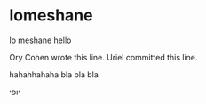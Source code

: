 # lomeshane
lo meshane
hello


Ory Cohen wrote this line.
Uriel committed this line.

hahahhahaha
bla bla bla

יופי
